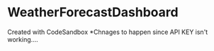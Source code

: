 # WeatherForecastDashboard
Created with CodeSandbox
*Chnages to happen since API KEY isn't working....
